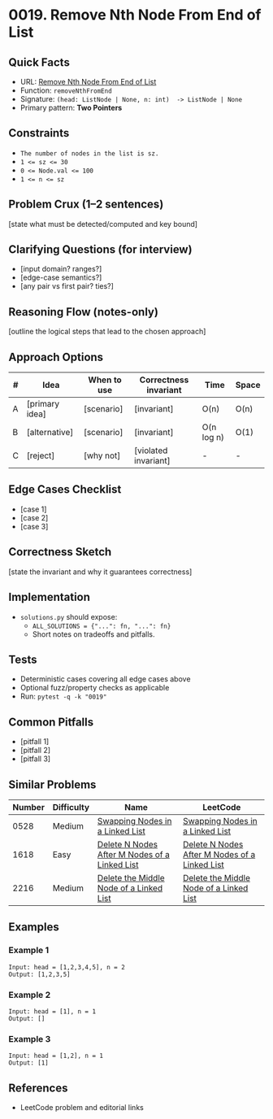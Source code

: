 # 0019. Remove Nth Node From End of List

## Quick Facts

- URL: [Remove Nth Node From End of List](https://leetcode.com/problems/remove-nth-node-from-end-of-list/)
- Function: `removeNthFromEnd`
- Signature: `(head: ListNode | None, n: int)  -> ListNode | None`
- Primary pattern: **Two Pointers**

## Constraints

- `The number of nodes in the list is sz.`
- `1 <= sz <= 30`
- `0 <= Node.val <= 100`
- `1 <= n <= sz`

## Problem Crux (1–2 sentences)

[state what must be detected/computed and key bound]

## Clarifying Questions (for interview)

- [input domain? ranges?]
- [edge-case semantics?]
- [any pair vs first pair? ties?]

## Reasoning Flow (notes-only)

[outline the logical steps that lead to the chosen approach]

## Approach Options

| # | Idea | When to use | Correctness invariant | Time | Space |
|---|------|-------------|-----------------------|------|-------|
| A | [primary idea] | [scenario] | [invariant] | O(n) | O(n) |
| B | [alternative] | [scenario] | [invariant] | O(n log n) | O(1) |
| C | [reject] | [why not] | [violated invariant] | - | - |

## Edge Cases Checklist

- [case 1]
- [case 2]
- [case 3]

## Correctness Sketch

[state the invariant and why it guarantees correctness]

## Implementation

- `solutions.py` should expose:
  - `ALL_SOLUTIONS = {"...": fn, "...": fn}`
  - Short notes on tradeoffs and pitfalls.

## Tests

- Deterministic cases covering all edge cases above
- Optional fuzz/property checks as applicable
- Run: `pytest -q -k "0019"`

## Common Pitfalls

- [pitfall 1]
- [pitfall 2]
- [pitfall 3]

## Similar Problems

| Number | Difficulty | Name | LeetCode |
|---|---|---|---|
| 0528 | Medium | [Swapping Nodes in a Linked List](../0528-swapping-nodes-in-a-linked-list/readme.md) | [Swapping Nodes in a Linked List](https://leetcode.com/problems/swapping-nodes-in-a-linked-list/) |
| 1618 | Easy | [Delete N Nodes After M Nodes of a Linked List](../1618-delete-n-nodes-after-m-nodes-of-a-linked-list/readme.md) | [Delete N Nodes After M Nodes of a Linked List](https://leetcode.com/problems/delete-n-nodes-after-m-nodes-of-a-linked-list/) |
| 2216 | Medium | [Delete the Middle Node of a Linked List](../2216-delete-the-middle-node-of-a-linked-list/readme.md) | [Delete the Middle Node of a Linked List](https://leetcode.com/problems/delete-the-middle-node-of-a-linked-list/) |

## Examples

### Example 1

```text
Input: head = [1,2,3,4,5], n = 2
Output: [1,2,3,5]
```

### Example 2

```text
Input: head = [1], n = 1
Output: []
```

### Example 3

```text
Input: head = [1,2], n = 1
Output: [1]
```

## References

- LeetCode problem and editorial links
